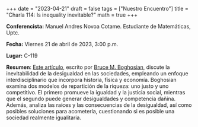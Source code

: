 +++
date  = "2023-04-21"
draft = false
tags  = ["Nuestro Encuentro"]
title = "Charla 114: Is inequality inevitable?"
math  = true
+++


**Conferencista:**   Manuel Andres Novoa Cotame. Estudiante de Matemáticas, Uptc.

**Fecha:** Viernes 21 de abril de 2023, 3:00 p.m.

**Lugar:** C-119

**Resumen**: [Este artículo](https://www.scientificamerican.com/article/is-inequality-inevitable/), escrito por [Bruce M. Boghosian](https://math.tufts.edu/people/faculty/bruce-boghosian), discute la inevitabilidad de la desigualdad en las sociedades, empleando un enfoque interdisciplinario que incorpora historia, física y economía. Boghosian examina dos modelos de repartición de la riqueza: uno justo y uno competitivo. El primero promueve la igualdad y la justicia social, mientras que el segundo puede generar desigualdades y competencia dañina. Además, analiza las raíces y las consecuencias de la desigualdad, así como posibles soluciones para acometerla, cuestionando si es posible una sociedad realmente igualitaria.

